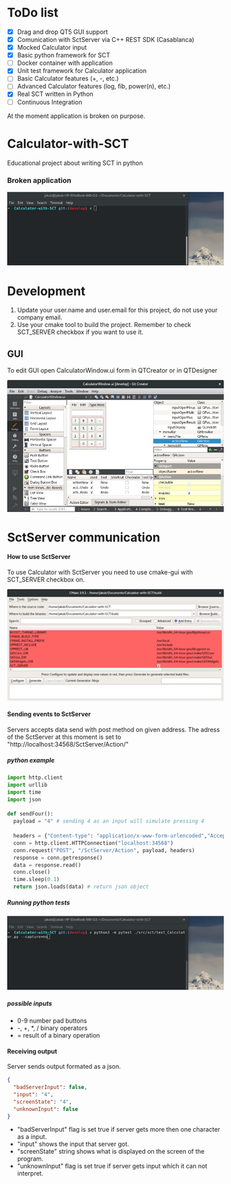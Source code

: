 # ToDo list
- [x] Drag and drop QT5 GUI support
- [x] Comunication with SctServer via C++ REST SDK (Casablanca)
- [x] Mocked Calculator input
- [x] Basic python framework for SCT
- [ ] Docker container with application
- [x] Unit test framework for Calculator application
- [ ] Basic Calculator features (+, -, etc.)
- [ ] Advanced Calculator features (log, fib, power(n), etc.)
- [X] Real SCT written in Python
- [ ] Continuous Integration

At the moment application is broken on purpose.

# Calculator-with-SCT
Educational project about writing SCT in python

### Broken application
![gif image](./doc/gifs/manual-run-fail.gif)

# Development
1. Update your user.name and user.email for this project, do not use your company email.
2. Use your cmake tool to build the project. Remember to check SCT_SERVER checkbox if you want to use it.

## GUI
To edit GUI open CalculatorWindow.ui form in QTCreator or in QTDesigner

![gif image](./doc/images/qtcreator-ui-form.png)

# SctServer communication

#### How to use SctServer
To use Calculator with SctServer you need to use cmake-gui with SCT_SERVER checkbox on.

![gif image](./doc/images/cmake-gui.png)

#### Sending events to SctServer
Servers accepts data send with post method on given address. The adress of the SctServer at this moment is set to "http://localhost:34568/SctServer/Action/"

##### python example
```python
import http.client
import urllib
import time
import json

def sendFour():
  payload = "4" # sending 4 as an input will simulate pressing 4

  headers = {"Content-type": "application/x-www-form-urlencoded","Accept": "text/plain"}
  conn = http.client.HTTPConnection("localhost:34568")
  conn.request("POST", "/SctServer/Action", payload, headers)
  response = conn.getresponse()
  data = response.read()
  conn.close()
  time.sleep(0.1)
  return json.loads(data) # return json object
```
##### Running python tests
![gif image](./doc/gifs/test-fail.gif)

##### possible inputs
- 0-9 number pad buttons
- -, +, \*, / binary operators
- = result of a binary operation

#### Receiving output
Server sends output formated as a json.
```json
{
  "badServerInput": false,
  "input": "4",
  "screenState": "4",
  "unknownInput": false
}
```
- "badServerInput" flag is set true if server gets more then one character as a input.
- "input" shows the input that server got.
- "screenState" string shows what is displayed on the screen of the program.
- "unknownInput" flag is set true if server gets input which it can not interpret.
